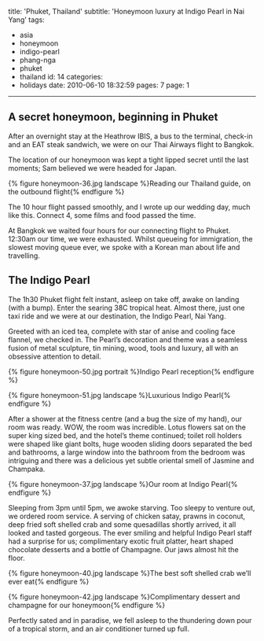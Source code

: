 title: 'Phuket, Thailand'
subtitle: 'Honeymoon luxury at Indigo Pearl in Nai Yang'
tags:
  - asia
  - honeymoon
  - indigo-pearl
  - phang-nga
  - phuket
  - thailand
id: 14
categories:
  - holidays
date: 2010-06-10 18:32:59
pages: 7
page: 1
---

## A secret honeymoon, beginning in Phuket

After an overnight stay at the Heathrow IBIS, a bus to the terminal, check-in and an EAT steak sandwich, we were on our Thai Airways flight to Bangkok.

The location of our honeymoon was kept a tight lipped secret until the last moments; Sam believed we were headed for Japan.

{% figure honeymoon-36.jpg landscape %}Reading our Thailand guide, on the outbound flight{% endfigure %}

The 10 hour flight passed smoothly, and I wrote up our wedding day, much like this. Connect 4, some films and food passed the time.

At Bangkok we waited four hours for our connecting flight to Phuket. 12:30am our time, we were exhausted. Whilst queueing for immigration, the slowest moving queue ever, we spoke with a Korean man about life and travelling.

## The Indigo Pearl

The 1h30 Phuket flight felt instant, asleep on take off, awake on landing (with a bump). Enter the searing 38C tropical heat. Almost there, just one taxi ride and we were at our destination, the Indigo Pearl, Nai Yang.

Greeted with an iced tea, complete with star of anise and cooling face flannel, we checked in. The Pearl’s decoration and theme was a seamless fusion of metal sculpture, tin mining, wood, tools and luxury, all with an obsessive attention to detail.

{% figure honeymoon-50.jpg portrait %}Indigo Pearl reception{% endfigure %}

{% figure honeymoon-51.jpg landscape %}Luxurious Indigo Pearl{% endfigure %}

After a shower at the fitness centre (and a bug the size of my hand), our room was ready. WOW, the room was incredible. Lotus flowers sat on the super king sized bed, and the hotel’s theme continued; toilet roll holders were shaped like giant bolts, huge wooden sliding doors separated the bed and bathrooms, a large window into the bathroom from the bedroom was intriguing and there was a delicious yet subtle oriental smell of Jasmine and Champaka.

{% figure honeymoon-37.jpg landscape %}Our room at Indigo Pearl{% endfigure %}

Sleeping from 3pm until 5pm, we awoke starving. Too sleepy to venture out, we ordered room service. A serving of chicken satay, prawns in coconut, deep fried soft shelled crab and some quesadillas shortly arrived, it all looked and tasted gorgeous. The ever smiling and helpful Indigo Pearl staff had a surprise for us; complimentary exotic fruit platter, heart shaped chocolate desserts and a bottle of Champagne. Our jaws almost hit the floor.

{% figure honeymoon-40.jpg landscape %}The best soft shelled crab we’ll ever eat{% endfigure %}

{% figure honeymoon-42.jpg landscape %}Complimentary dessert and champagne for our honeymoon{% endfigure %}

Perfectly sated and in paradise, we fell asleep to the thundering down pour of a tropical storm, and an air conditioner turned up full.
